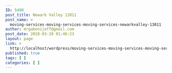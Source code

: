 ```yaml
---
ID: 5490
post_title: Newark Valley 13811
post_name: >
  moving-services-moving-services-moving-services-newarkvalley-13811
author: mrgabonijeff@gmail.com
post_date: 2018-03-28 01:46:23
layout: page
link: >
  http://localhost/wordpress/moving-services-moving-services-moving-services-newarkvalley-13811/
published: true
tags: [ ]
categories: [ ]
---
```


